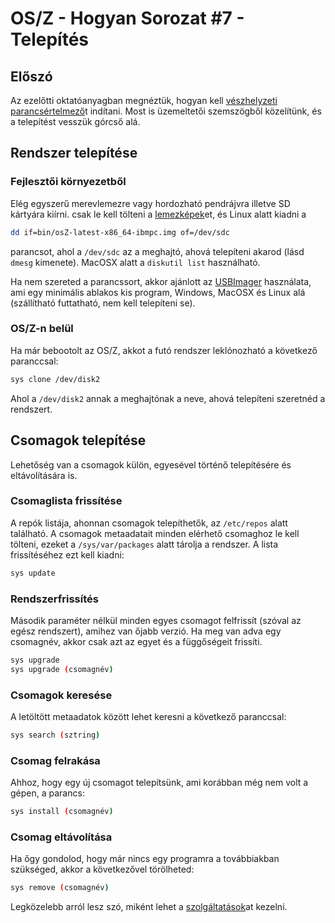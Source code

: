 OS/Z - Hogyan Sorozat #7 - Telepítés
====================================

Előszó
------

Az ezelőtti oktatóanyagban megnéztük, hogyan kell [vészhelyzeti parancsértelmező](https://gitlab.com/bztsrc/osz/blob/master/docs/howto6-rescueshell.md)t
indítani. Most is üzemeltetői szemszögből közelítünk, és a telepítést vesszük górcső alá.

Rendszer telepítése
-------------------

### Fejlesztői környezetből

Elég egyszerű merevlemezre vagy hordozható pendrájvra illetve SD kártyára kiírni. csak le kell tölteni a
[lemezképek](https://gitlab.com/bztsrc/osz/tree/master/bin/)et, és Linux alatt kiadni a

```sh
dd if=bin/osZ-latest-x86_64-ibmpc.img of=/dev/sdc
```

parancsot, ahol a `/dev/sdc` az a meghajtó, ahová telepíteni akarod (lásd `dmesg` kimenete). MacOSX alatt a `diskutil list`
használható.

Ha nem szereted a parancssort, akkor ajánlott az [USBImager](https://gitlab.com/bztsrc/usbimager) használata, ami egy minimális
ablakos kis program, Windows, MacOSX és Linux alá (szállítható futtatható, nem kell telepíteni se).

### OS/Z-n belül

Ha már bebootolt az OS/Z, akkot a futó rendszer leklónozható a következő paranccsal:

```sh
sys clone /dev/disk2
```

Ahol a `/dev/disk2` annak a meghajtónak a neve, ahová telepíteni szeretnéd a rendszert.

Csomagok telepítése
-------------------

Lehetőség van a csomagok külön, egyesével történő telepítésére és eltávolítására is.

### Csomaglista frissítése

A repók listája, ahonnan csomagok telepíthetők, az `/etc/repos` alatt található. A csomagok metaadatait minden elérhető
csomaghoz le kell tölteni, ezeket a `/sys/var/packages` alatt tárolja a rendszer. A lista frissítéséhez ezt kell kiadni:

```sh
sys update
```

### Rendszerfrissítés

Második paraméter nélkül minden egyes csomagot felfrissít (szóval az egész rendszert), amihez van őjabb verzió.
Ha meg van adva egy csomagnév, akkor csak azt az egyet és a függőségeit frissíti.

```sh
sys upgrade
sys upgrade (csomagnév)
```

### Csomagok keresése

A letöltött metaadatok között lehet keresni a következő paranccsal:

```sh
sys search (sztring)
```

### Csomag felrakása

Ahhoz, hogy egy új csomagot telepítsünk, ami korábban még nem volt a gépen, a parancs:

```sh
sys install (csomagnév)
```

### Csomag eltávolítása

Ha őgy gondolod, hogy már nincs egy programra a továbbiakban szükséged, akkor a következővel törölheted:

```sh
sys remove (csomagnév)
```

Legközelebb arról lesz szó, miként lehet a [szolgáltatások](https://gitlab.com/bztsrc/osz/blob/master/docs/howto8-services.md)at
kezelni.
